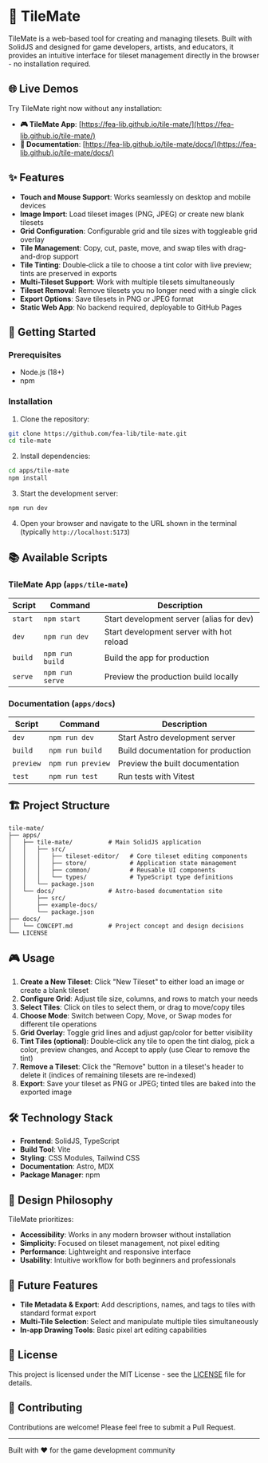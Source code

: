 # 🧩 TileMate

TileMate is a web-based tool for creating and managing tilesets. Built with SolidJS and designed for game developers, artists, and educators, it provides an intuitive interface for tileset management directly in the browser - no installation required.

## 🌐 Live Demos

Try TileMate right now without any installation:

- **🎮 TileMate App**: [https://fea-lib.github.io/tile-mate/](https://fea-lib.github.io/tile-mate/)
- **📖 Documentation**: [https://fea-lib.github.io/tile-mate/docs/](https://fea-lib.github.io/tile-mate/docs/)

## ✨ Features

- **Touch and Mouse Support**: Works seamlessly on desktop and mobile devices
- **Image Import**: Load tileset images (PNG, JPEG) or create new blank tilesets
- **Grid Configuration**: Configurable grid and tile sizes with toggleable grid overlay
- **Tile Management**: Copy, cut, paste, move, and swap tiles with drag-and-drop support
- **Tile Tinting**: Double‑click a tile to choose a tint color with live preview; tints are preserved in exports
- **Multi-Tileset Support**: Work with multiple tilesets simultaneously
- **Tileset Removal**: Remove tilesets you no longer need with a single click
- **Export Options**: Save tilesets in PNG or JPEG format
- **Static Web App**: No backend required, deployable to GitHub Pages

## 🚀 Getting Started

### Prerequisites

- Node.js (18+)
- npm

### Installation

1. Clone the repository:
```bash
git clone https://github.com/fea-lib/tile-mate.git
cd tile-mate
```

2. Install dependencies:
```bash
cd apps/tile-mate
npm install
```

3. Start the development server:
```bash
npm run dev
```

4. Open your browser and navigate to the URL shown in the terminal (typically `http://localhost:5173`)

## 📚 Available Scripts

### TileMate App (`apps/tile-mate`)

| Script  | Command         | Description                              |
| ------- | --------------- | ---------------------------------------- |
| `start` | `npm start`     | Start development server (alias for dev) |
| `dev`   | `npm run dev`   | Start development server with hot reload |
| `build` | `npm run build` | Build the app for production             |
| `serve` | `npm run serve` | Preview the production build locally     |

### Documentation (`apps/docs`)

| Script    | Command           | Description                        |
| --------- | ----------------- | ---------------------------------- |
| `dev`     | `npm run dev`     | Start Astro development server     |
| `build`   | `npm run build`   | Build documentation for production |
| `preview` | `npm run preview` | Preview the built documentation    |
| `test`    | `npm run test`    | Run tests with Vitest              |

## 🏗️ Project Structure

```
tile-mate/
├── apps/
│   ├── tile-mate/          # Main SolidJS application
│   │   ├── src/
│   │   │   ├── tileset-editor/   # Core tileset editing components
│   │   │   ├── store/            # Application state management
│   │   │   ├── common/           # Reusable UI components
│   │   │   └── types/            # TypeScript type definitions
│   │   └── package.json
│   └── docs/               # Astro-based documentation site
│       ├── src/
│       ├── example-docs/
│       └── package.json
├── docs/
│   └── CONCEPT.md          # Project concept and design decisions
└── LICENSE
```

## 🎮 Usage

1. **Create a New Tileset**: Click "New Tileset" to either load an image or create a blank tileset
2. **Configure Grid**: Adjust tile size, columns, and rows to match your needs
3. **Select Tiles**: Click on tiles to select them, or drag to move/copy tiles
4. **Choose Mode**: Switch between Copy, Move, or Swap modes for different tile operations
5. **Grid Overlay**: Toggle grid lines and adjust gap/color for better visibility
6. **Tint Tiles (optional)**: Double‑click any tile to open the tint dialog, pick a color, preview changes, and Accept to apply (use Clear to remove the tint)
8. **Remove a Tileset**: Click the "Remove" button in a tileset's header to delete it (indices of remaining tilesets are re-indexed)
7. **Export**: Save your tileset as PNG or JPEG; tinted tiles are baked into the exported image

## 🛠️ Technology Stack

- **Frontend**: SolidJS, TypeScript
- **Build Tool**: Vite
- **Styling**: CSS Modules, Tailwind CSS
- **Documentation**: Astro, MDX
- **Package Manager**: npm

## 🎨 Design Philosophy

TileMate prioritizes:
- **Accessibility**: Works in any modern browser without installation
- **Simplicity**: Focused on tileset management, not pixel editing
- **Performance**: Lightweight and responsive interface
- **Usability**: Intuitive workflow for both beginners and professionals

## 🔮 Future Features

- **Tile Metadata & Export**: Add descriptions, names, and tags to tiles with standard format export
- **Multi-Tile Selection**: Select and manipulate multiple tiles simultaneously
- **In-app Drawing Tools**: Basic pixel art editing capabilities

## 📄 License

This project is licensed under the MIT License - see the [LICENSE](LICENSE) file for details.

## 🤝 Contributing

Contributions are welcome! Please feel free to submit a Pull Request.

---

Built with ❤️ for the game development community

